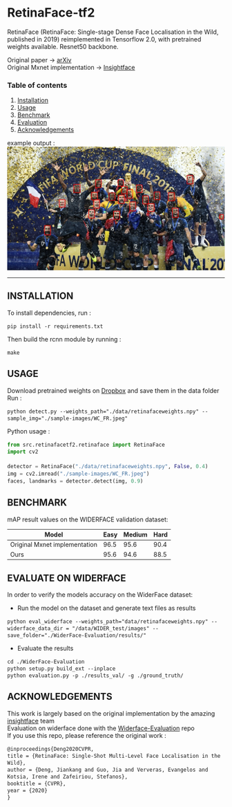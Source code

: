 # RetinaFace-tf2
RetinaFace (RetinaFace: Single-stage Dense Face Localisation in the Wild, published in 2019) reimplemented in Tensorflow 2.0, with pretrained weights available. Resnet50 backbone.

Original paper -> [arXiv](https://arxiv.org/pdf/1905.00641.pdf)  
Original Mxnet implementation -> [Insightface](https://github.com/deepinsight/insightface/tree/master/RetinaFace)


### Table of contents
1. [ Installation ](#Installation)
2. [ Usage ](#Usage)
3. [ Benchmark ](#Benchmark)
4. [ Evaluation ](#Evaluation)
5. [ Acknowledgements ](#Acknowledgements)

example output : 
![testing on a random internet selfie](retinaface_tf2_output.jpg)


*****
<a name="Installation"></a>
## INSTALLATION
To install dependencies, run : 
```
pip install -r requirements.txt
```

Then build the rcnn module by running : 
```
make
```
<a name="Usage"></a>
## USAGE
Download pretrained weights on [Dropbox](https://www.dropbox.com/s/g4f2lap9cyrdfw5/retinafaceweights.npy?dl=0) and save them in the data folder  
Run  :
```angular2
python detect.py --weights_path="./data/retinafaceweights.npy" --sample_img="./sample-images/WC_FR.jpeg"
```
Python usage :
```python
from src.retinafacetf2.retinaface import RetinaFace
import cv2

detector = RetinaFace("./data/retinafaceweights.npy", False, 0.4)
img = cv2.imread("./sample-images/WC_FR.jpeg")
faces, landmarks = detector.detect(img, 0.9)
```
<a name="Benchmark"></a>
## BENCHMARK   
mAP result values on the WIDERFACE validation dataset:  

| Model  | Easy  | Medium  | Hard  |
|---|---|---|---|
|Original Mxnet implementation   | 96.5  | 95.6 | 90.4 |
| Ours | 95.6  | 94.6  | 88.5  |

<a name="Evaluation"></a>
## EVALUATE ON WIDERFACE
In order to verify the models accuracy on the WiderFace dataset:
* Run the model on the dataset and generate text files as results
```angular2
python eval_widerface --weights_path="data/retinafaceweights.npy" --widerface_data_dir = "/data/WIDER_test/images" --save_folder="./WiderFace-Evaluation/results/"
```
* Evaluate the results
```angular2
cd ./WiderFace-Evaluation
python setup.py build_ext --inplace
python evaluation.py -p ./results_val/ -g ./ground_truth/
```

<a name="Acknowledgements"></a>
## ACKNOWLEDGEMENTS
This work is largely based on the original implementation by the amazing [insightface](https://github.com/deepinsight/insightface) team  
Evaluation on widerface done with the [Widerface-Evaluation](https://github.com/wondervictor/WiderFace-Evaluation) repo  
If you use this repo, please reference the original work :

```  
@inproceedings{Deng2020CVPR,
title = {RetinaFace: Single-Shot Multi-Level Face Localisation in the Wild},
author = {Deng, Jiankang and Guo, Jia and Ververas, Evangelos and Kotsia, Irene and Zafeiriou, Stefanos},
booktitle = {CVPR},
year = {2020}
}
```